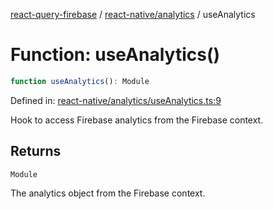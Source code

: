 [react-query-firebase](../../../modules.md) / [react-native/analytics](../index.md) / useAnalytics

# Function: useAnalytics()

```ts
function useAnalytics(): Module
```

Defined in: [react-native/analytics/useAnalytics.ts:9](https://github.com/vpishuk/react-query-firebase/blob/47ed1ecd8b83d68dd4237e8eb73f6aa6dea2c1fa/react-native/analytics/useAnalytics.ts#L9)

Hook to access Firebase analytics from the Firebase context.

## Returns

`Module`

The analytics object from the Firebase context.
